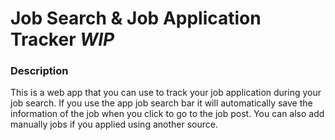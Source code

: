 # Job Search & Job Application Tracker ***WIP***

### Description
This is a web app that you can use to track your job application during your job search. If you use the app job search bar it will automatically save the information of the job when you click to go to the job post. You can also add manually jobs if you applied using another source.
